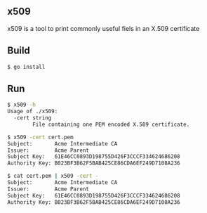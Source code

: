 ## x509

x509 is a tool to print commonly useful fiels in an X.509 certificate

## Build

```bash
$ go install
```

## Run

```bash
$ x509 -h
Usage of ./x509:
  -cert string
    	File containing one PEM encoded X.509 certificate.
```

```bash
$ x509 -cert cert.pem
Subject:       Acme Intermediate CA
Issuer:        Acme Parent 
Subject Key:   61E46CC0893D198755D426F3CCCF334624686208
Authority Key: B023BF3B62F5BAB425CE86CDA6EF249D7108A236
```

```bash
$ cat cert.pem | x509 -cert -
Subject:       Acme Intermediate CA
Issuer:        Acme Parent 
Subject Key:   61E46CC0893D198755D426F3CCCF334624686208
Authority Key: B023BF3B62F5BAB425CE86CDA6EF249D7108A236
```

